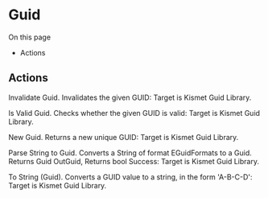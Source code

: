 # Guid

On this page 

  * Actions





## Actions

Invalidate Guid. Invalidates the given GUID: Target is Kismet Guid Library.

Is Valid Guid. Checks whether the given GUID is valid: Target is Kismet Guid Library.

New Guid. Returns a new unique GUID: Target is Kismet Guid Library.

Parse String to Guid. Converts a String of format EGuidFormats to a Guid. Returns Guid OutGuid, Returns bool Success: Target is Kismet Guid Library.

To String (Guid). Converts a GUID value to a string, in the form 'A-B-C-D': Target is Kismet Guid Library.


